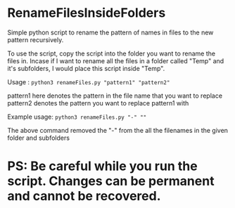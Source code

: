 # RenameFilesInsideFolders
Simple python script to rename the pattern of names in files to the new pattern recursively.

To use the script, copy the script into the folder you want to rename the files in. Incase if I want to rename all the files in a folder called "Temp" and it's subfolders, I would place this script inside "Temp".

Usage : ```python3 renameFiles.py "pattern1" "pattern2"```

pattern1 here denotes the pattern in the file name that you want to replace
pattern2 denotes the pattern you want to replace pattern1 with

Example usage: ```python3 renameFiles.py "-" ""```

The above command removed the "-" from the all the filenames in the given folder and subfolders

# PS: Be careful while you run the script. Changes can be permanent and cannot be recovered.
